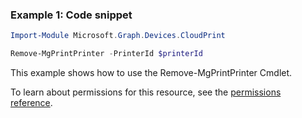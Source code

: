 ### Example 1: Code snippet

```powershellImport-Module Microsoft.Graph.Devices.CloudPrint

Remove-MgPrintPrinter -PrinterId $printerId
```
This example shows how to use the Remove-MgPrintPrinter Cmdlet.
To learn about permissions for this resource, see the [permissions reference](/graph/permissions-reference).

